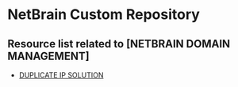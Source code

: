 # NetBrain Custom Repository

## Resource list related to [NETBRAIN DOMAIN MANAGEMENT]


* [DUPLICATE IP SOLUTION](duplicate%20ip%20solution/)
